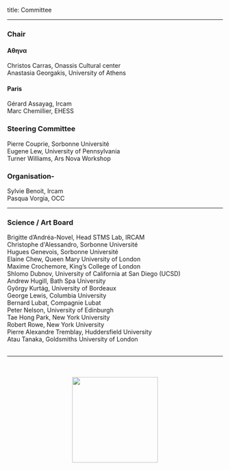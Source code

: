 title: Committee

---

###  Chair

#### &Alpha;&theta;&eta;&nu;&alpha;
Christos Carras, Onassis Cultural center  
Anastasia Georgakis, University of Athens  

#### Paris
Gérard Assayag, Ircam  
Marc Chemillier, EHESS  


### Steering Committee

Pierre Couprie, Sorbonne Université  
Eugene Lew, University of Pennsylvania  
Turner Williams, Ars Nova Workshop  


### Organisation-

Sylvie Benoit, Ircam  
Pasqua Vorgia, OCC  

---

### Science / Art  Board

Brigitte d’Andréa-Novel, Head STMS Lab, IRCAM  
Christophe d'Alessandro, Sorbonne Université  
Hugues Genevois, Sorbonne Université  
Elaine Chew, Queen Mary University of London  
Maxime Crochemore, King’s College of London  
Shlomo Dubnov, University of California at San Diego (UCSD)  
Andrew Hugill, Bath Spa University  
György Kurtág, University of Bordeaux   
George Lewis, Columbia University   
Bernard Lubat, Compagnie Lubat    
Peter Nelson, University of Edinburgh    
Tae Hong Park, New York University    
Robert Rowe, New York University    
Pierre Alexandre Tremblay, Huddersfield University    
Atau Tanaka, Goldsmiths University of London  
<br>

---

<p align="center">
   <br><br>
   <img src="../images/IKPoster_frag9.png" width="200">
   <br><br>
</p>
